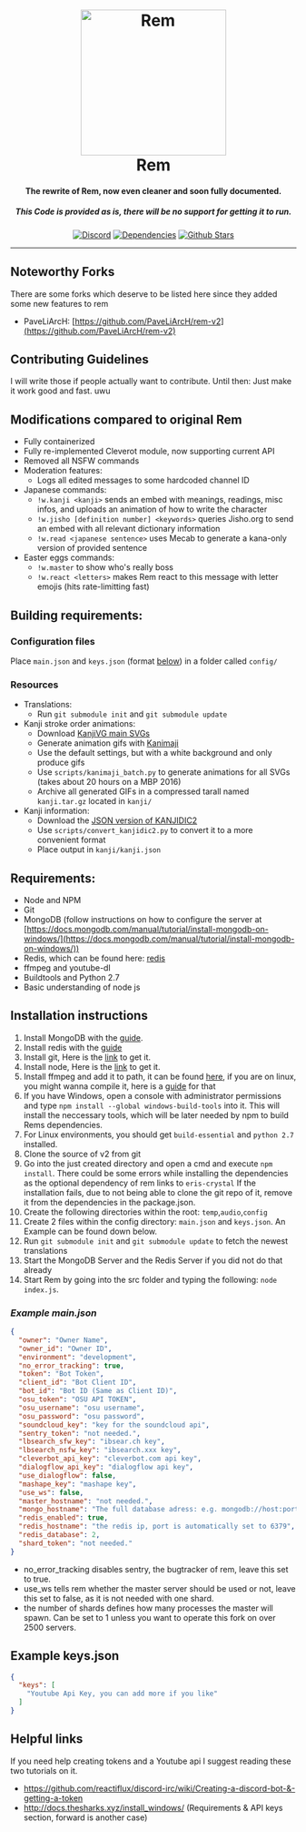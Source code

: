 <h1 align="center">
    <a href="https://discord.gg/rem"><img src="http://i.imgur.com/1lPOnSm.jpg" width="256px" alt="Rem"></a>
  <br>
    Rem
  <br>
 </h1>
<h4 align="center">The rewrite of Rem, now even cleaner and soon fully documented.</h4>
<h5 align="center">This Code is provided as is, there will be no support for getting it to run.</h5>
  <p align="center">
      <a href="https://discord.gg/yuTxmYn" target="_blank"><img src="https://discordapp.com/api/guilds/206530953391243275/embed.png" alt="Discord"></a>
    <a href="https://david-dm.org/DasWolke/rem-v2" target="_blank"><img src="https://david-dm.org/DasWolke/rem-v2/status.svg" alt="Dependencies"></a>
    <a href="https://github.com/rem-bot-industries/rem-v2/blob/master" target="_blank"><img src="https://img.shields.io/github/stars/DasWolke/rem-v2.svg?style=social&label=Star" alt="Github Stars"></a>
  </p>
  
-------------------

## Noteworthy Forks
There are some forks which deserve to be listed here since they added some new features to rem
- PaveLiArcH: [https://github.com/PaveLiArcH/rem-v2](https://github.com/PaveLiArcH/rem-v2)
## Contributing Guidelines

I will write those if people actually want to contribute. Until then: Just make it work good and fast. uwu

## Modifications compared to original Rem

- Fully containerized
- Fully re-implemented Cleverot module, now supporting current API
- Removed all NSFW commands
- Moderation features:
    - Logs all edited messages to some hardcoded channel ID
- Japanese commands:
    - `!w.kanji <kanji>` sends an embed with meanings, readings, misc infos, and uploads an animation of how to write the character
    - `!w.jisho [definition number] <keywords>` queries Jisho.org to send an embed with all relevant dictionary information
    - `!w.read <japanese sentence>` uses Mecab to generate a kana-only version of provided sentence
- Easter eggs commands:
    - `!w.master` to show who's really boss
    - `!w.react <letters>` makes Rem react to this message with letter emojis (hits rate-limitting fast)

## Building requirements:

### Configuration files

Place `main.json` and `keys.json` (format [below](#configuration-format)) in a folder called `config/`

### Resources

- Translations:
    - Run `git submodule init` and `git submodule update`
- Kanji stroke order animations:
    - Download [KanjiVG main SVGs](https://github.com/KanjiVG/kanjivg/releases)
    - Generate animation gifs with [Kanimaji](https://github.com/maurimo/kanimaji)
    - Use the default settings, but with a white background and only produce gifs
    - Use `scripts/kanimaji_batch.py` to generate animations for all SVGs (takes about 20 hours on a MBP 2016)
    - Archive all generated GIFs in a compressed tarall named `kanji.tar.gz` located in `kanji/`
- Kanji information:
    - Download the [JSON version of KANJIDIC2](https://github.com/shawnps/kanjidic2-json)
    - Use `scripts/convert_kanjidic2.py` to convert it to a more convenient format
    - Place output in `kanji/kanji.json`

## Requirements:
* Node and NPM
* Git
* MongoDB (follow instructions on how to configure the server at [https://docs.mongodb.com/manual/tutorial/install-mongodb-on-windows/](https://docs.mongodb.com/manual/tutorial/install-mongodb-on-windows/))
* Redis, which can be found here: [redis](https://redis.io/download)
* ffmpeg and youtube-dl
* Buildtools and Python 2.7
* Basic understanding of node js

## Installation instructions

1. Install MongoDB with the [guide](https://docs.mongodb.com/manual/tutorial/install-mongodb-on-windows/).
2. Install redis with the [guide](https://redis.io/topics/quickstart)
2. Install git, Here is the [link](https://git-scm.com/downloads) to get it.
3. Install node, Here is the [link](https://nodejs.org/en/download/current/) to get it.
4. Install ffmpeg and add it to path, it can be found [here](https://ffmpeg.org/download.html), if you are on linux, you might wanna compile it, here is a [guide](https://trac.ffmpeg.org/wiki/CompilationGuide/Ubuntu) for that
5. If you have Windows, open a console with administrator permissions and type `npm install --global windows-build-tools` into it.
This will install the neccessary tools, which will be later needed by npm to build Rems dependencies.
6. For Linux environments, you should get `build-essential` and `python 2.7` installed.
7. Clone the source of v2 from git
8. Go into the just created directory and open a cmd and execute `npm install`.
There could be some errors while installing the dependencies as the optional dependency of rem links to `eris-crystal`
If the installation fails, due to not being able to clone the git repo of it, remove it from the dependencies in the package.json.
9. Create the following directories within the root: `temp`,`audio`,`config`
10. Create 2 files within the config directory: `main.json` and `keys.json`. An Example can be found down below.
11. Run `git submodule init` and `git submodule update` to fetch the newest translations
13. Start the MongoDB Server and the Redis Server if you did not do that already
14. Start Rem by going into the src folder and typing the following:  `node index.js`.

### ***Example main.json***
```json
{
  "owner": "Owner Name",
  "owner_id": "Owner ID",
  "environment": "development",
  "no_error_tracking": true,
  "token": "Bot Token",
  "client_id": "Bot Client ID",
  "bot_id": "Bot ID (Same as Client ID)",
  "osu_token": "OSU API TOKEN",
  "osu_username": "osu username",
  "osu_password": "osu password",
  "soundcloud_key": "key for the soundcloud api",
  "sentry_token": "not needed.",
  "lbsearch_sfw_key": "ibsear.ch key",
  "lbsearch_nsfw_key": "ibsearch.xxx key",
  "cleverbot_api_key": "cleverbot.com api key",
  "dialogflow_api_key": "dialogflow api key",
  "use_dialogflow": false,
  "mashape_key": "mashape key",
  "use_ws": false,
  "master_hostname": "not needed.",
  "mongo_hostname": "The full database adress: e.g. mongodb://host:port/dbname",
  "redis_enabled": true,
  "redis_hostname": "the redis ip, port is automatically set to 6379",
  "redis_database": 2,
  "shard_token": "not needed."
}
```
- no_error_tracking disables sentry, the bugtracker of rem, leave this set to true.
- use_ws tells rem whether the master server should be used or not, leave this set to false, as it is not needed with one shard.
- the number of shards defines how many processes the master will spawn.
 Can be set to 1 unless you want to operate this fork on over 2500 servers.

## Example keys.json
```json
{
  "keys": [
    "Youtube Api Key, you can add more if you like"
  ]
}
```

## Helpful links
If you need help creating tokens and a Youtube api I suggest reading these two tutorials on it.
* https://github.com/reactiflux/discord-irc/wiki/Creating-a-discord-bot-&-getting-a-token
* http://docs.thesharks.xyz/install_windows/ (Requirements & API keys section, forward is another case)
